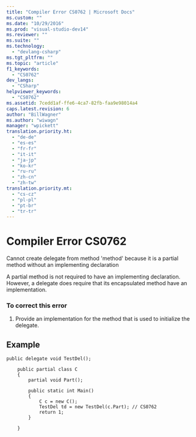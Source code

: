 ```yaml
---
title: "Compiler Error CS0762 | Microsoft Docs"
ms.custom: ""
ms.date: "10/29/2016"
ms.prod: "visual-studio-dev14"
ms.reviewer: ""
ms.suite: ""
ms.technology: 
  - "devlang-csharp"
ms.tgt_pltfrm: ""
ms.topic: "article"
f1_keywords: 
  - "CS0762"
dev_langs: 
  - "CSharp"
helpviewer_keywords: 
  - "CS0762"
ms.assetid: 7cedd1af-ffe6-4ca7-82fb-faa9e98014a4
caps.latest.revision: 6
author: "BillWagner"
ms.author: "wiwagn"
manager: "wpickett"
translation.priority.ht: 
  - "de-de"
  - "es-es"
  - "fr-fr"
  - "it-it"
  - "ja-jp"
  - "ko-kr"
  - "ru-ru"
  - "zh-cn"
  - "zh-tw"
translation.priority.mt: 
  - "cs-cz"
  - "pl-pl"
  - "pt-br"
  - "tr-tr"
---
```

# Compiler Error CS0762
Cannot create delegate from method 'method' because it is a partial method without an implementing declaration  
  
 A partial method is not required to have an implementing declaration. However, a delegate does require that its encapsulated method have an implementation.  
  
### To correct this error  
  
1.  Provide an implementation for the method that is used to initialize the delegate.  
  
## Example  
  
```  
public delegate void TestDel();  
  
    public partial class C  
    {  
        partial void Part();  
  
        public static int Main()  
        {  
            C c = new C();  
            TestDel td = new TestDel(c.Part); // CS0762  
            return 1;  
        }  
  
    }  
```